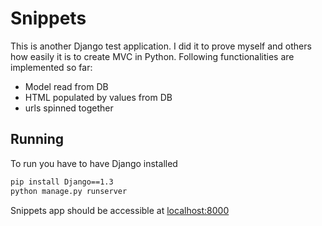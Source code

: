 # Snippets
This is another Django test application. I did it to prove myself and others how easily it is to create MVC in Python. Following functionalities are implemented so far:
- Model read from DB
- HTML populated by values from DB
- urls spinned together

## Running
To run you have to have Django installed
```bash
pip install Django==1.3
python manage.py runserver
```
Snippets app should be accessible at <a href="http://localhost:8000">localhost:8000</a>
